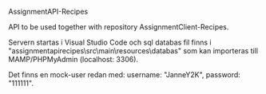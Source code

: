 AssignmentAPI-Recipes

API to be used together with repository AssignmentClient-Recipes.

Servern startas i Visual Studio Code och sql databas fil finns i "assignmentapirecipes\src\main\resources\databas" som kan importeras till MAMP/PHPMyAdmin (localhost: 3306).

Det finns en mock-user redan med: username: "JanneY2K", password: "111111".
